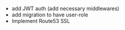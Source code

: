 - add JWT auth (add necessary middlewares)
- add migration to have user-role
- Implement Route53 SSL
